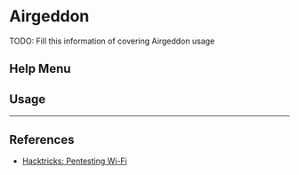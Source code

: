 # Airgeddon

TODO: Fill this information of covering Airgeddon usage

## Help Menu

## Usage

---
## References

- [Hacktricks: Pentesting Wi-Fi](https://book.hacktricks.xyz/generic-methodologies-and-resources/pentesting-wifi)